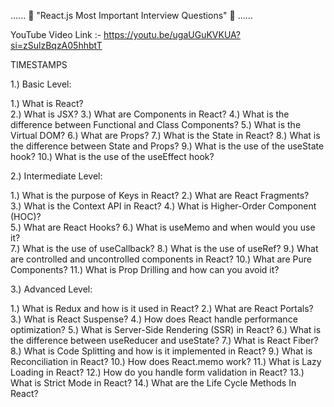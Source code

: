 ...... 🌟 "React.js Most Important Interview Questions" 🌟 ...... 

YouTube Video Link :- https://youtu.be/ugaUGuKVKUA?si=zSulzBqzA05hhbtT

TIMESTAMPS

1.) Basic Level:

1.) What is React?  
2.) What is JSX? 
3.) What are Components in React? 
4.) What is the difference between Functional and Class Components? 
5.) What is the Virtual DOM? 
6.) What are Props? 
7.) What is the State in React? 
8.) What is the difference between State and Props? 
9.) What is the use of the useState hook?
10.) What is the use of the useEffect hook? 

2.) Intermediate Level:

1.) What is the purpose of Keys in React? 
2.) What are React Fragments?  
3.) What is the Context API in React? 
4.) What is Higher-Order Component (HOC)?  
5.) What are React Hooks?
6.) What is useMemo and when would you use it?  
7.) What is the use of useCallback?
8.) What is the use of useRef? 
9.) What are controlled and uncontrolled components in React? 
10.) What are Pure Components?
11.) What is Prop Drilling and how can you avoid it?  


3.) Advanced Level:

1.) What is Redux and how is it used in React? 
2.) What are React Portals? 
3.) What is React Suspense? 
4.) How does React handle performance optimization? 
5.) What is Server-Side Rendering (SSR) in React? 
6.) What is the difference between useReducer and useState? 
7.) What is React Fiber? 
8.) What is Code Splitting and how is it implemented in React? 
9.) What is Reconciliation in React? 
10.) How does React.memo work? 
11.) What is Lazy Loading in React? 
12.) How do you handle form validation in React? 
13.) What is Strict Mode in React? 
14.) What are the Life Cycle Methods In React?    






